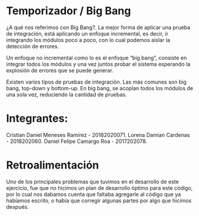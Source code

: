 # Temporizador / Big Bang

¿A qué nos referimos con Big Bang?.
La mejor forma de aplicar una prueba de integración, está aplicando un enfoque incremental, es decir, ir integrando los módulos poco a poco, con lo cual podemos aislar la detección de errores.

Un enfoque no incremental como lo es el enfoque “big bang”, consiste en integrar todos los módulos y una vez juntos probar el sistema esperando la explosión de errores que se puede generar.

Existen varios tipos de pruebas de integración. Las más comunes son big bang, top-down y bottom-up. En big bang,  se acoplan todos los módulos de una sola vez, reduciendo la cantidad de pruebas.

# Integrantes:
Cristian Daniel Meneses Ramírez - 20182020071.
Lorena Damian Cardenas - 2018202060.
Daniel Felipe Camargo Roa - 2017202078.

# Retroalimentación

Uno de los principales problemas  que tuvimos en el desarrollo de este ejercicio, fue que no hicimos un plan de desarrollo óptimo para este código, por lo cual nos dabamos cuenta que faltaba agregarle al código que ya habíamos escrito, o había que corregir algunas partes por algo que hicimos después.
